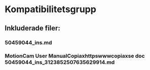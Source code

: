 # Kompatibilitetsgrupp

## Inkluderade filer:


### 50459044_ins.md

### MotionCam User ManualCopiaxhttpswwwcopiaxse  doc  50459044_ins_3123852507635629914.md